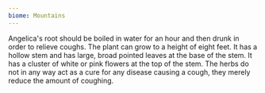 ```yaml
---
biome: Mountains
---
```

Angelica's root should be boiled in water for an hour and then drunk in order to relieve coughs. The plant can grow to a height of eight feet. It has a hollow stem and has large, broad pointed leaves at the base of the stem. It has a cluster of white or pink flowers at the top of the stem. The herbs do not in any way act as a cure for any disease causing a cough, they merely reduce the amount of coughing. 

